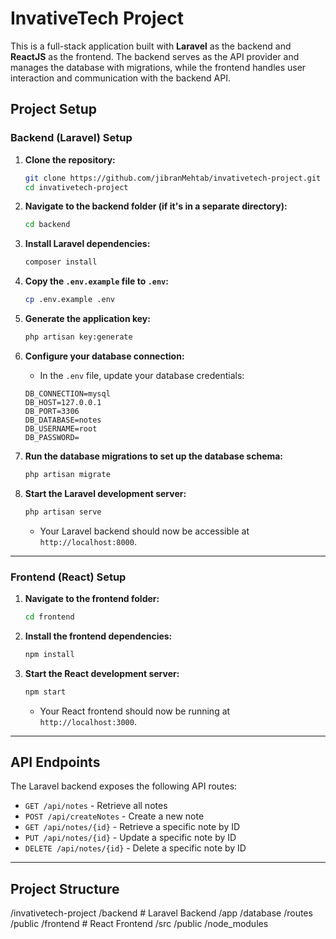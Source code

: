# InvativeTech Project

This is a full-stack application built with **Laravel** as the backend and **ReactJS** as the frontend. The backend serves as the API provider and manages the database with migrations, while the frontend handles user interaction and communication with the backend API.

## Project Setup

### Backend (Laravel) Setup

1. **Clone the repository:**
    ```bash
    git clone https://github.com/jibranMehtab/invativetech-project.git
    cd invativetech-project
    ```

2. **Navigate to the backend folder (if it's in a separate directory):**
    ```bash
    cd backend
    ```

3. **Install Laravel dependencies:**
    ```bash
    composer install
    ```

4. **Copy the `.env.example` file to `.env`:**
    ```bash
    cp .env.example .env
    ```

5. **Generate the application key:**
    ```bash
    php artisan key:generate
    ```

6. **Configure your database connection:**
    - In the `.env` file, update your database credentials:
    ```env
    DB_CONNECTION=mysql
    DB_HOST=127.0.0.1
    DB_PORT=3306
    DB_DATABASE=notes
    DB_USERNAME=root
    DB_PASSWORD=
    ```

7. **Run the database migrations to set up the database schema:**
    ```bash
    php artisan migrate
    ```

8. **Start the Laravel development server:**
    ```bash
    php artisan serve
    ```
    - Your Laravel backend should now be accessible at `http://localhost:8000`.

---

### Frontend (React) Setup

1. **Navigate to the frontend folder:**
    ```bash
    cd frontend
    ```

2. **Install the frontend dependencies:**
    ```bash
    npm install
    ```

3. **Start the React development server:**
    ```bash
    npm start
    ```
    - Your React frontend should now be running at `http://localhost:3000`.

---

## API Endpoints

The Laravel backend exposes the following API routes:

- `GET /api/notes` - Retrieve all notes
- `POST /api/createNotes` - Create a new note
- `GET /api/notes/{id}` - Retrieve a specific note by ID
- `PUT /api/notes/{id}` - Update a specific note by ID
- `DELETE /api/notes/{id}` - Delete a specific note by ID

---

## Project Structure
/invativetech-project
    /backend                # Laravel Backend
        /app
        /database
        /routes
        /public
    /frontend               # React Frontend
        /src
        /public
        /node_modules

